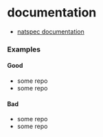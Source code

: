 # documentation

* [natspec documentation](https://docs.soliditylang.org/en/v0.7.5/natspec-format.html)


### Examples
#### Good
* some repo
* some repo
#### Bad
* some repo
* some repo

